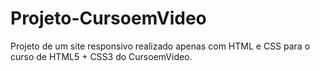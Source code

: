 # Projeto-CursoemVideo
 
 Projeto de um site responsivo realizado apenas com HTML e CSS para o curso de HTML5 + CSS3 do CursoemVideo.
